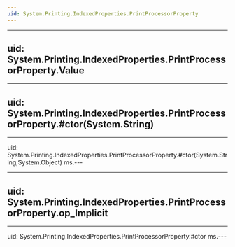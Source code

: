 ```yaml
---
uid: System.Printing.IndexedProperties.PrintProcessorProperty
---
```


---
uid: System.Printing.IndexedProperties.PrintProcessorProperty.Value
---

---
uid: System.Printing.IndexedProperties.PrintProcessorProperty.#ctor(System.String)
---

---
uid: System.Printing.IndexedProperties.PrintProcessorProperty.#ctor(System.String,System.Object)
ms.---

---
uid: System.Printing.IndexedProperties.PrintProcessorProperty.op_Implicit
---

---
uid: System.Printing.IndexedProperties.PrintProcessorProperty.#ctor
ms.---
